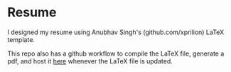 # Resume

I designed my resume using Anubhav Singh's (github.com/xprilion) LaTeX template.

This repo also has a github workflow to compile the LaTeX file, generate a pdf, and host it [here](https://pratulmuthuraja.com/resume/main.pdf) whenever the LaTeX file is updated.
